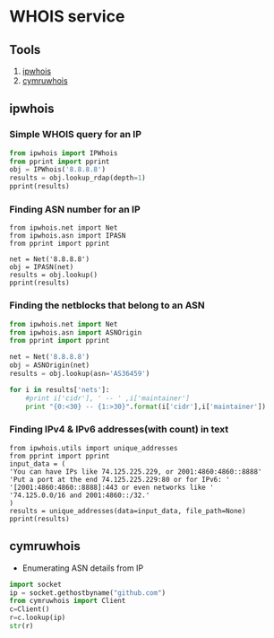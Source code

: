 # WHOIS service 

## Tools

1. [ipwhois](https://ipwhois.readthedocs.io/)
2. [cymruwhois](https://github.com/JustinAzoff/python-cymruwhois)


## ipwhois

### Simple WHOIS query for an IP

```python
from ipwhois import IPWhois
from pprint import pprint
obj = IPWhois('8.8.8.8')
results = obj.lookup_rdap(depth=1)
pprint(results)
```

### Finding ASN number for an IP

```
from ipwhois.net import Net
from ipwhois.asn import IPASN
from pprint import pprint

net = Net('8.8.8.8')
obj = IPASN(net)
results = obj.lookup()
pprint(results)
```

### Finding the netblocks that belong to an ASN

```python
from ipwhois.net import Net
from ipwhois.asn import ASNOrigin
from pprint import pprint

net = Net('8.8.8.8')
obj = ASNOrigin(net)
results = obj.lookup(asn='AS36459')

for i in results['nets']:
    #print i['cidr'], ' -- ' ,i['maintainer']
    print "{0:<30} -- {1:>30}".format(i['cidr'],i['maintainer'])

```


### Finding IPv4 & IPv6 addresses(with count) in text


```
from ipwhois.utils import unique_addresses
from pprint import pprint
input_data = (
'You can have IPs like 74.125.225.229, or 2001:4860:4860::8888'
'Put a port at the end 74.125.225.229:80 or for IPv6: '
'[2001:4860:4860::8888]:443 or even networks like '
'74.125.0.0/16 and 2001:4860::/32.'
)
results = unique_addresses(data=input_data, file_path=None)
pprint(results)
```


## cymruwhois

- Enumerating ASN details from IP

```python
import socket
ip = socket.gethostbyname("github.com")
from cymruwhois import Client
c=Client()
r=c.lookup(ip)
str(r)
```